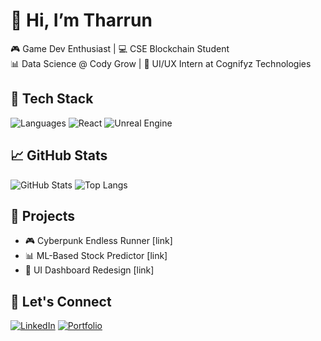 # 👋 Hi, I’m Tharrun

🎮 Game Dev Enthusiast | 💻 CSE Blockchain Student  
📊 Data Science @ Cody Grow | 🎨 UI/UX Intern at Cognifyz Technologies  

## 🔧 Tech Stack
![Languages](https://img.shields.io/badge/-Python-3776AB?style=flat&logo=python&logoColor=white)
![React](https://img.shields.io/badge/-React-20232A?style=flat&logo=react)
![Unreal Engine](https://img.shields.io/badge/-Unreal%20Engine-0f0f0f?style=flat&logo=unreal-engine)

## 📈 GitHub Stats
![GitHub Stats](https://github-readme-stats.vercel.app/api?username=Tharrun7&show_icons=true&theme=radical)
![Top Langs](https://github-readme-stats.vercel.app/api/top-langs/?username=Tharrun7&layout=compact&theme=radical)

## 🚀 Projects
- 🎮 Cyberpunk Endless Runner [link]
- 📊 ML-Based Stock Predictor [link]
- 🎨 UI Dashboard Redesign [link]

## 🔗 Let's Connect
[![LinkedIn](https://img.shields.io/badge/-LinkedIn-blue?style=flat&logo=linkedin)]([https://www.linkedin.com/in/t-s-tharrun-554869320/])
[![Portfolio](https://img.shields.io/badge/-Portfolio-orange?style=flat&logo=web)](https://yourportfolio.com)
